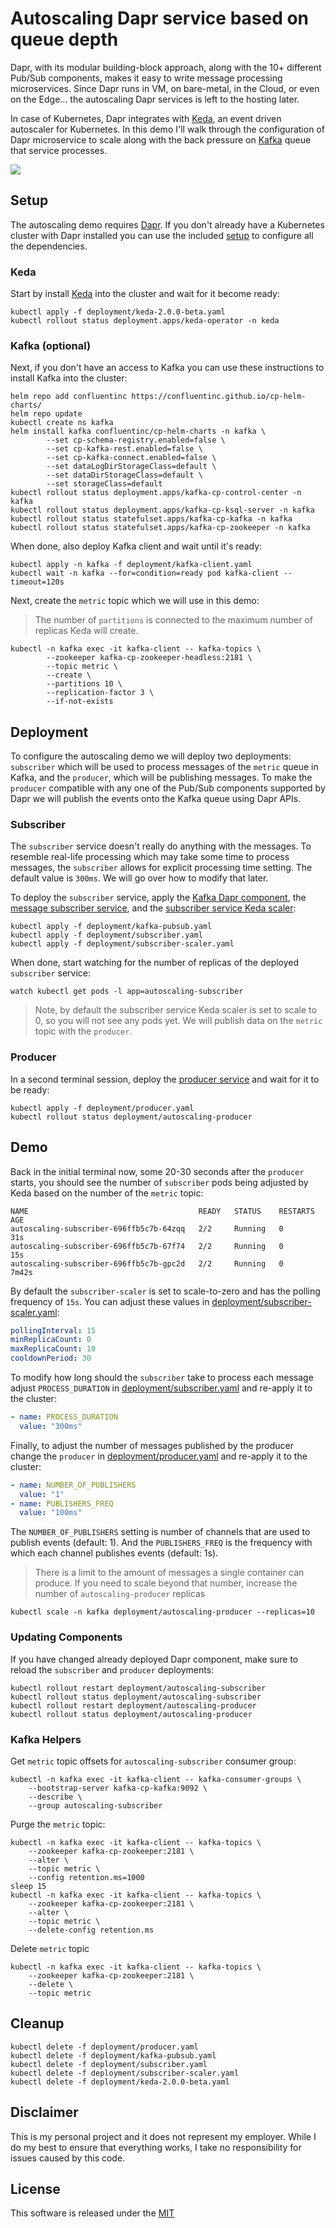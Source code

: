 # Autoscaling Dapr service based on queue depth 

Dapr, with its modular building-block approach, along with the 10+ different Pub/Sub components, makes it easy to write message processing microservices. Since Dapr runs in VM, on bare-metal, in the Cloud, or even on the Edge... the autoscaling Dapr services is left to the hosting later. 

In case of Kubernetes, Dapr integrates with [Keda](https://github.com/kedacore/keda), an event driven autoscaler for Kubernetes. In this demo I'll walk through the configuration of Dapr microservice to scale along with the back pressure on [Kafka](https://kafka.apache.org) queue that service processes. 

![](image/diagram.png)

## Setup 

The autoscaling demo requires [Dapr](https://dapr.io). If you don't already have a Kubernetes cluster with Dapr installed you can use the included [setup](../setup) to configure all the dependencies. 

### Keda 

Start by install [Keda](https://github.com/kedacore/keda) into the cluster and wait for it become ready:

```shell
kubectl apply -f deployment/keda-2.0.0-beta.yaml
kubectl rollout status deployment.apps/keda-operator -n keda
```

### Kafka (optional)

Next, if you don't have an access to Kafka you can use these instructions to install Kafka into the cluster:

```shell
helm repo add confluentinc https://confluentinc.github.io/cp-helm-charts/
helm repo update
kubectl create ns kafka
helm install kafka confluentinc/cp-helm-charts -n kafka \
		--set cp-schema-registry.enabled=false \
		--set cp-kafka-rest.enabled=false \
		--set cp-kafka-connect.enabled=false \
		--set dataLogDirStorageClass=default \
		--set dataDirStorageClass=default \
		--set storageClass=default
kubectl rollout status deployment.apps/kafka-cp-control-center -n kafka
kubectl rollout status deployment.apps/kafka-cp-ksql-server -n kafka
kubectl rollout status statefulset.apps/kafka-cp-kafka -n kafka
kubectl rollout status statefulset.apps/kafka-cp-zookeeper -n kafka
```

When done, also deploy Kafka client and wait until it's ready:

```shell
kubectl apply -n kafka -f deployment/kafka-client.yaml
kubectl wait -n kafka --for=condition=ready pod kafka-client --timeout=120s
```

Next, create the `metric` topic which we will use in this demo:

> The number of `partitions` is connected to the maximum number of replicas Keda will create. 

```shell
kubectl -n kafka exec -it kafka-client -- kafka-topics \
		--zookeeper kafka-cp-zookeeper-headless:2181 \
		--topic metric \
		--create \
		--partitions 10 \
		--replication-factor 3 \
		--if-not-exists
```

## Deployment

To configure the autoscaling demo we will deploy two deployments: `subscriber` which will be used to process messages of the `metric` queue in Kafka, and the `producer`, which will be publishing messages. To make the `producer` compatible with any one of the Pub/Sub components supported by Dapr we will publish the events onto the Kafka queue using Dapr APIs. 

### Subscriber

The `subscriber` service doesn't really do anything with the messages. To resemble real-life processing which may take some time to process messages, the `subscriber` allows for explicit processing time setting. The default value is `300ms`. We will go over how to modify that later. 

To deploy the `subscriber` service, apply the [Kafka Dapr component](deployment/kafka-pubsub.yaml), the [message subscriber service](deployment/subscriber.yaml), and the [subscriber service Keda scaler](subscriber-scaler.yaml):

```shell
kubectl apply -f deployment/kafka-pubsub.yaml
kubectl apply -f deployment/subscriber.yaml
kubectl apply -f deployment/subscriber-scaler.yaml
```

When done, start watching for the number of replicas of the deployed `subscriber` service: 

```shell
watch kubectl get pods -l app=autoscaling-subscriber
```

> Note, by default the subscriber service Keda scaler is set to scale to 0, so you will not see any pods yet. We will publish data on the `metric` topic with the `producer`.

### Producer

In a second terminal session, deploy the [producer service](deployment/producer.yaml) and wait for it to be ready:

```shell
kubectl apply -f deployment/producer.yaml
kubectl rollout status deployment/autoscaling-producer
```

## Demo 

Back in the initial terminal now, some 20-30 seconds after the `producer` starts, you should see the number of `subscriber` pods being adjusted by Keda based on the number of the `metric` topic:

```shell
NAME                                      READY   STATUS    RESTARTS   AGE
autoscaling-subscriber-696ffb5c7b-64zqq   2/2     Running   0          31s
autoscaling-subscriber-696ffb5c7b-67f74   2/2     Running   0          15s
autoscaling-subscriber-696ffb5c7b-gpc2d   2/2     Running   0          7m42s
```

By default the `subscriber-scaler` is set to scale-to-zero and has the polling frequency of `15s`. You can adjust these values in [deployment/subscriber-scaler.yaml](deployment/subscriber-scaler.yaml):

```yaml
pollingInterval: 15
minReplicaCount: 0
maxReplicaCount: 10
cooldownPeriod: 30
```

To modify how long should the `subscriber` take to process each message adjust `PROCESS_DURATION` in [deployment/subscriber.yaml](deployment/subscriber.yaml) and re-apply it to the cluster:

```yaml
- name: PROCESS_DURATION
  value: "300ms"
```

Finally, to adjust the number of messages published by the producer change the `producer` in [deployment/producer.yaml](./deployment/producer.yaml) and re-apply it to the cluster:


```yaml
- name: NUMBER_OF_PUBLISHERS
  value: "1"
- name: PUBLISHERS_FREQ
  value: "100ms"
```

The `NUMBER_OF_PUBLISHERS` setting is number of channels that are used to publish events (default: 1). And the `PUBLISHERS_FREQ` is the frequency with which each channel publishes events (default: 1s). 

> There is a limit to the amount of messages a single container can produce. If you need to scale beyond that number, increase the number of `autoscaling-producer` replicas

```shell
kubectl scale -n kafka deployment/autoscaling-producer --replicas=10 
```

### Updating Components 

If you have changed already deployed Dapr component, make sure to reload the `subscriber` and `producer` deployments:

```shell
kubectl rollout restart deployment/autoscaling-subscriber
kubectl rollout status deployment/autoscaling-subscriber
kubectl rollout restart deployment/autoscaling-producer
kubectl rollout status deployment/autoscaling-producer
```

### Kafka Helpers 

Get `metric` topic offsets for `autoscaling-subscriber` consumer group:

```shell
kubectl -n kafka exec -it kafka-client -- kafka-consumer-groups \
	--bootstrap-server kafka-cp-kafka:9092 \
	--describe \
	--group autoscaling-subscriber
```

Purge the `metric` topic:

```shell
kubectl -n kafka exec -it kafka-client -- kafka-topics \
	--zookeeper kafka-cp-zookeeper:2181 \
	--alter \
	--topic metric \
	--config retention.ms=1000
sleep 15
kubectl -n kafka exec -it kafka-client -- kafka-topics \
	--zookeeper kafka-cp-zookeeper:2181 \
	--alter \
	--topic metric \
	--delete-config retention.ms
```

Delete `metric` topic

```shell
kubectl -n kafka exec -it kafka-client -- kafka-topics \
	--zookeeper kafka-cp-zookeeper:2181 \
	--delete \
	--topic metric
```

## Cleanup 

```shell
kubectl delete -f deployment/producer.yaml
kubectl delete -f deployment/kafka-pubsub.yaml
kubectl delete -f deployment/subscriber.yaml
kubectl delete -f deployment/subscriber-scaler.yaml
kubectl delete -f deployment/keda-2.0.0-beta.yaml
```

## Disclaimer

This is my personal project and it does not represent my employer. While I do my best to ensure that everything works, I take no responsibility for issues caused by this code.

## License

This software is released under the [MIT](../LICENSE)
